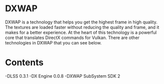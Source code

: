 # DXWAP
DXWAP is a technology that helps you get the highest frame in high quality. The textures are loaded faster without reducing the quality and frame, and it makes for a better experience. At the heart of this technology is a powerful core that translates DirectX commands for Vulkan.  There are other technologies in DXWAP that you can see below.

# Contents
-DLSS 0.3.1
-DX Engine 0.0.8
-DXWAP SubSystem SDK 2

